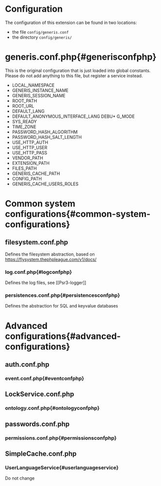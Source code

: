 # Configuration

The configuration of this extension can be found in two locations:
* the file `config/generis.conf`
* the directory `config/generis/`

# generis.conf.php{#generisconfphp}

This is the original configuration that is just loaded into global constants. Please do not add
anything to this file, but register a service instead.

* LOCAL_NAMESPACE
* GENERIS_INSTANCE_NAME
* GENERIS_SESSION_NAME
* ROOT_PATH
* ROOT_URL
* DEFAULT_LANG
* DEFAULT_ANONYMOUS_INTERFACE_LANG
DEBU* G_MODE
* SYS_READY
* TIME_ZONE
* PASSWORD_HASH_ALGORITHM
* PASSWORD_HASH_SALT_LENGTH
* USE_HTTP_AUTH
* USE_HTTP_USER
* USE_HTTP_PASS
* VENDOR_PATH
* EXTENSION_PATH
* FILES_PATH
* GENERIS_CACHE_PATH
* CONFIG_PATH
* GENERIS_CACHE_USERS_ROLES

# Common system configurations{#common-system-configurations}

## filesystem.conf.php

Defines the filesystem abstraction, based on https://flysystem.thephpleague.com/v1/docs/

### log.conf.php{#logconfphp}

Defines the log files, see [[Psr3-logger]]

### persistences.conf.php{#persistencesconfphp}

Defines the abstraction for SQL and keyvalue databases

# Advanced configurations{#advanced-configurations}

## auth.conf.php

### event.conf.php{#eventconfphp}

## LockService.conf.php

### ontology.conf.php{#ontologyconfphp}

## passwords.conf.php

### permissions.conf.php{#permissionsconfphp}

## SimpleCache.conf.php

### UserLanguageService{#userlanguageservice}

 Do not change